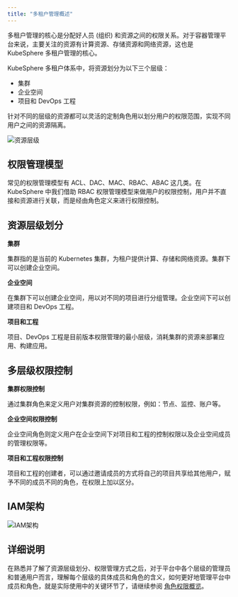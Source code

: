 ```yaml
---
title: "多租户管理概述"
---
```


多租户管理的核心是分配好人员 (组织) 和资源之间的权限关系。对于容器管理平台来说，主要关注的资源有计算资源、存储资源和网络资源，这也是 KubeSphere 多租户管理的核心。

KubeSphere 多租户体系中，将资源划分为以下三个层级：

- 集群
- 企业空间
- 项目和 DevOps 工程

针对不同的层级的资源都可以灵活的定制角色用以划分用户的权限范围，实现不同用户之间的资源隔离。

![资源层级](/resource-hierarchy-zh.svg)

## 权限管理模型

常见的权限管理模型有 ACL、DAC、MAC、RBAC、ABAC 这几类。在 KubeSphere 中我们借助 RBAC 权限管理模型来做用户的权限控制，用户并不直接和资源进行关联，而是经由角色定义来进行权限控制。

## 资源层级划分

**集群**

集群指的是当前的 Kubernetes 集群，为租户提供计算、存储和网络资源。集群下可以创建企业空间。

**企业空间**

在集群下可以创建企业空间，用以对不同的项目进行分组管理。企业空间下可以创建项目和 DevOps 工程。

**项目和工程**

项目、DevOps 工程是目前版本权限管理的最小层级，消耗集群的资源来部署应用、构建应用。


## 多层级权限控制

**集群权限控制**

通过集群角色来定义用户对集群资源的控制权限，例如：节点、监控、账户等。

**企业空间权限控制**

企业空间角色则定义用户在企业空间下对项目和工程的控制权限以及企业空间成员的管理权限等。

**项目和工程权限控制**

项目和工程的创建者，可以通过邀请成员的方式将自己的项目共享给其他用户，赋予不同的成员不同的角色，在权限上加以区分。

## IAM架构

![IAM架构](/api-design.png)


## 详细说明

在熟悉并了解了资源层级划分、权限管理方式之后，对于平台中各个层级的管理员和普通用户而言，理解每个层级的具体成员和角色的含义，如何更好地管理平台中成员和角色，就是实际使用中的关键环节了，请继续参阅 [角色权限概览](../role-overview)。
